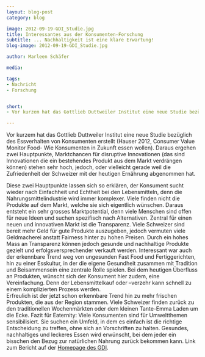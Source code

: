 ```yaml
---
layout: blog-post
category: blog

image: 2012-09-19-GDI_Studie.jpg
title: Interessantes aus der Konsumenten-Forschung
subtitle: ... Nachhaltigkeit ist eine klare Erwartung!
blog-image: 2012-09-19-GDI_Studie.jpg

author: Marleen Schäfer

media: 

tags:
- Nachricht
- Forschung


short:
- Vor kurzem hat das Gottlieb Duttweiler Institut eine neue Studie bezüglich des Essverhalten von Konsumenten erstellt (Hauser 2012, Consumer Value Monitor Food- Wie Konsumenten in Zukunft essen wollen). Daraus ergehen zwei Hauptpunkte, Marktchancen für disruptive Innovationen (das sind Innovationen die ein bestehendes Produkt aus dem Markt verdrängen können) stehen sehr hoch, jedoch, oder vielleicht gerade weil die Zufriedenheit der Schweizer mit der heutigen Ernährung abgenommen hat.

---
```

Vor kurzem hat das Gottlieb Duttweiler Institut eine neue Studie bezüglich des Essverhalten von Konsumenten erstellt (Hauser 2012, Consumer Value Monitor Food- Wie Konsumenten in Zukunft essen wollen). Daraus ergehen zwei Hauptpunkte, Marktchancen für disruptive Innovationen (das sind Innovationen die ein bestehendes Produkt aus dem Markt verdrängen können) stehen sehr hoch, jedoch, oder vielleicht gerade weil die Zufriedenheit der Schweizer mit der heutigen Ernährung abgenommen hat.

Diese zwei Hauptpunkte lassen sich so erklären, der Konsument sucht wieder nach Einfachheit und Echtheit bei den Lebensmitteln, denn die Nahrungsmittelindustrie wird immer komplexer. Viele finden nicht die Produkte auf dem Markt, welche sie sich eigentlich wünschen.  Daraus entsteht ein sehr grosses Marktpotential, denn viele Menschen sind offen für neue Ideen und suchen spezifisch nach Alternativen. 
Zentral für einen neuen und innovativen Markt ist die Transparenz. Viele Schweizer sind bereit mehr Geld für gute Produkte auszugeben, jedoch vermuten viele Geldmacherei anstatt Fairness hinter zu hohen Preisen. Durch ein hohes Mass an Transparenz können jedoch gesunde und nachhaltige Produkte gezielt und erfolgsversprechender verkauft werden. 
Interessant war auch der erkennbare Trend weg von ungesunden Fast Food und Fertiggerichten, hin zu einer Esskultur, in der die eigene Gesundheit zusammen mit Tradition und Beisammensein eine zentrale Rolle spielen. Bei dem heutigen Überfluss an Produkten, wünscht sich der Konsument hier zudem, eine Vereinfachung. Denn der Lebensmittelkauf oder –verzehr kann schnell zu einem komplizierten Prozess werden.   
Erfreulich ist der jetzt schon erkennbare Trend hin zu mehr frischen Produkten, die aus der Region stammen. Viele Schweizer finden zurück zu den traditionellen Wochenmärkten oder dem kleinen Tante-Emma Laden um die Ecke. 
Fazit für Eaternity: Viele Konsumenten sind für Umweltthemen sensibilisiert. Sie suchen ein Umfeld, in dem es einfach ist die richtige Entscheidung zu treffen, ohne sich an Vorschriften zu halten. Gesundes, nachhaltiges und leckeres Essen wird erwünscht, bei dem jeder ein bisschen den Bezug zur natürlichen Nahrung zurück bekommen kann.
Link zum Bericht auf der [Homepage des GDI][1]. 

[1]: http://www.gdi.ch/de/Think-Tank/Studien/Product-Detail/106